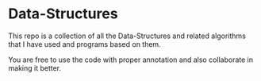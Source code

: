 # Data-Structures

This repo is a collection of all the Data-Structures and related algorithms that I have used and programs based on them. 

You are free to use the code with proper annotation and also collaborate in making it better.
